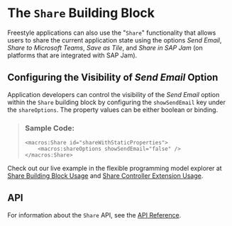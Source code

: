 <!-- loio41b02dfe1ac44d72bb766f5fc3e3d244 -->

# The `Share` Building Block

Freestyle applications can also use the "`Share`" functionality that allows users to share the current application state using the options *Send Email*, *Share to Microsoft Teams*, *Save as Tile*, and *Share in SAP Jam* \(on platforms that are integrated with SAP Jam\).



<a name="loio41b02dfe1ac44d72bb766f5fc3e3d244__section_qfd_qdn_j1c"/>

## Configuring the Visibility of *Send Email* Option

Application developers can control the visibility of the *Send Email* option within the `Share` building block by configuring the `showSendEmail` key under the `shareOptions`. The property values can be either boolean or binding.

> ### Sample Code:  
> ```
> <macros:Share id="shareWithStaticProperties">
>     <macros:shareOptions showSendEmail="false" />
> </macros:Share>
> ```



Check out our live example in the flexible programming model explorer at [Share Building Block Usage](https://ui5.sap.com/test-resources/sap/fe/core/fpmExplorer/index.html#/buildingBlocks/features/shareDefault) and [Share Controller Extension Usage](https://ui5.sap.com/test-resources/sap/fe/core/fpmExplorer/index.html#/controllerExtensions/controllerExtensionsOverview/shareExtensibility).



<a name="loio41b02dfe1ac44d72bb766f5fc3e3d244__section_cvs_phs_j5b"/>

## API

For information about the `Share` API, see the [API Reference](https://ui5.sap.com/#/api/sap.fe.macros.Share).


